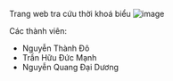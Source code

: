 

Trang web tra cứu thời khoá biểu
![image](https://user-images.githubusercontent.com/62731751/122955555-68bc3d00-d3aa-11eb-93bd-1dfbe067be7a.png)

Các thành viên:
- Nguyễn Thành Đô
- Trần Hữu Đức Mạnh
- Nguyễn Quang Đại Dương
